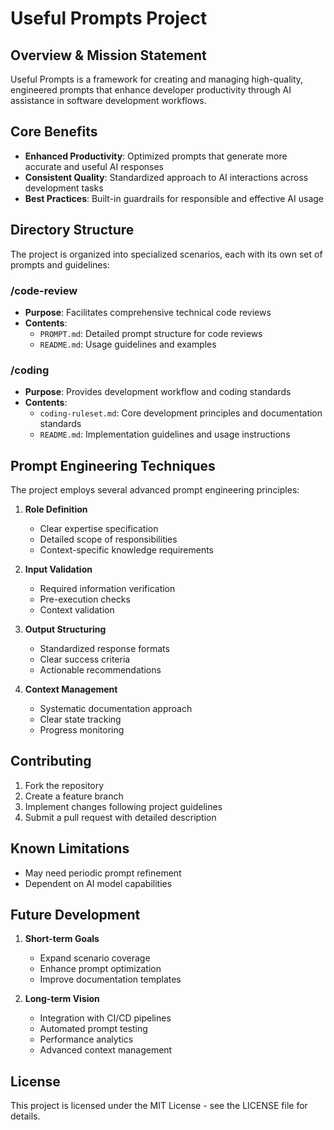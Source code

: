 # Useful Prompts Project

## Overview & Mission Statement

Useful Prompts is a framework for creating and managing high-quality, engineered prompts that enhance developer productivity through AI assistance in software development workflows.

## Core Benefits

- **Enhanced Productivity**: Optimized prompts that generate more accurate and useful AI responses
- **Consistent Quality**: Standardized approach to AI interactions across development tasks
- **Best Practices**: Built-in guardrails for responsible and effective AI usage

## Directory Structure

The project is organized into specialized scenarios, each with its own set of prompts and guidelines:

### /code-review

- **Purpose**: Facilitates comprehensive technical code reviews
- **Contents**:
  - `PROMPT.md`: Detailed prompt structure for code reviews
  - `README.md`: Usage guidelines and examples

### /coding

- **Purpose**: Provides development workflow and coding standards
- **Contents**:
  - `coding-ruleset.md`: Core development principles and documentation standards
  - `README.md`: Implementation guidelines and usage instructions

## Prompt Engineering Techniques

The project employs several advanced prompt engineering principles:

1. **Role Definition**

   - Clear expertise specification
   - Detailed scope of responsibilities
   - Context-specific knowledge requirements

2. **Input Validation**

   - Required information verification
   - Pre-execution checks
   - Context validation

3. **Output Structuring**

   - Standardized response formats
   - Clear success criteria
   - Actionable recommendations

4. **Context Management**
   - Systematic documentation approach
   - Clear state tracking
   - Progress monitoring

## Contributing

1. Fork the repository
2. Create a feature branch
3. Implement changes following project guidelines
4. Submit a pull request with detailed description

## Known Limitations

- May need periodic prompt refinement
- Dependent on AI model capabilities

## Future Development

1. **Short-term Goals**

   - Expand scenario coverage
   - Enhance prompt optimization
   - Improve documentation templates

2. **Long-term Vision**
   - Integration with CI/CD pipelines
   - Automated prompt testing
   - Performance analytics
   - Advanced context management

## License

This project is licensed under the MIT License - see the LICENSE file for details.

